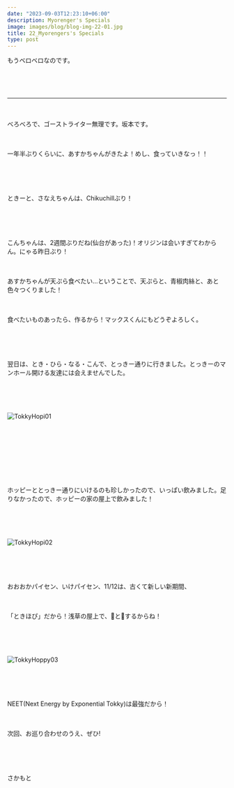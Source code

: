 ```yaml
---
date: "2023-09-03T12:23:10+06:00"
description: Myorenger's Specials
image: images/blog/blog-img-22-01.jpg
title: 22_Myorengers's Specials
type: post
---
```



もうベロベロなのです。

　
------
------
　


べろべろで、ゴーストライター無理です。坂本です。

　

一年半ぶりくらいに、あすかちゃんがきたよ！めし、食っていきなっ！！

　

　

ときーと、さなえちゃんは、Chikuchillぶり！

　

　

こんちゃんは、2週間ぶりだね(仙台があった)！オリジンは会いすぎてわからん。にゃる昨日ぶり！

　

あすかちゃんが天ぷら食べたい...ということで、天ぷらと、青椒肉絲と、あと色々つくりました！

　

食べたいものあったら、作るから！マックスくんにもどうぞよろしく。

　

　

翌日は、とき・ひら・なる・こんで、とっきー通りに行きました。とっきーのマンホール開ける友達には会えませんでした。

　


　

![TokkyHopi01](https://mrunadon.github.io/caffeproject/images/blog/blog-img-22-02.jpg)


　

　

　

　

ホッピーととっきー通りにいけるのも珍しかったので、いっぱい飲みました。足りなかったので、ホッピーの家の屋上で飲みました！

　

　

![TokkyHopi02](https://mrunadon.github.io/caffeproject/images/blog/blog-img-22-03.jpg)



　

　

おおおかパイセン、いけパイセン、11/12は、古くて新しい新期間、

　

「ときほぴ」だから！浅草の屋上で、🥟と🍢するからね！

　

　

![TokkyHoppy03](https://mrunadon.github.io/caffeproject/images/blog/blog-img-22-04.jpg)

　


　
　

NEET(Next Energy by Exponential Tokky)は最強だから！

　

次回、お巡り合わせのうえ、ぜひ!

　

　

さかもと